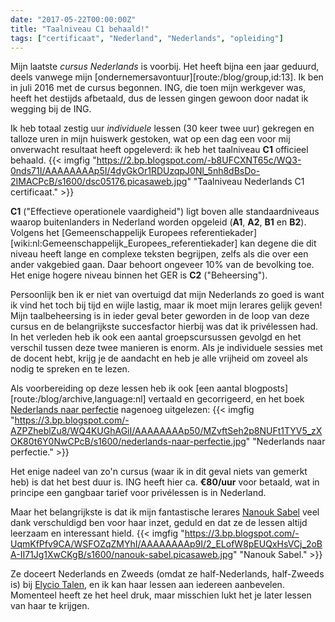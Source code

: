 ```yaml
---
date: "2017-05-22T00:00:00Z"
title: "Taalniveau C1 behaald!"
tags: ["certificaat", "Nederland", "Nederlands", "opleiding"]
---
```


Mijn laatste *cursus Nederlands* is voorbij. Het heeft bijna een jaar geduurd, deels vanwege mijn [ondernemersavontuur][route:/blog/group,id:13]. Ik ben in juli 2016 met de cursus begonnen. ING, die toen mijn werkgever was, heeft het destijds afbetaald, dus de lessen gingen gewoon door nadat ik wegging bij de ING.

<!--more-->

Ik heb totaal zestig uur *individuele* lessen (30 keer twee uur) gekregen en talloze uren in mijn huiswerk gestoken, wat op een dag een voor mij onverwacht resultaat heeft opgeleverd: ik heb het taalniveau **C1** officieel behaald.
{{< imgfig "https://2.bp.blogspot.com/-b8UFCXNT65c/WQ3-0nds71I/AAAAAAAAp5I/4dyGkOr1RDUzqpJ0Nl_5nh8dBsDo-2IMACPcB/s1600/dsc05176.picasaweb.jpg" "Taalniveau Nederlands C1 certificaat." >}}

**C1** ("Effectieve operationele vaardigheid") ligt boven alle standaardniveaus waarop buitenlanders in Nederland worden opgeleid (**A1**, **A2**, **B1** en **B2**). Volgens het [Gemeenschappelijk Europees referentiekader][wiki:nl:Gemeenschappelijk_Europees_referentiekader] kan degene die dit niveau heeft lange en complexe teksten begrijpen, zelfs als die over een ander vakgebied gaan. Daar behoort ongeveer 10% van de bevolking toe. Het enige hogere niveau binnen het GER is **C2** ("Beheersing").

Persoonlijk ben ik er niet van overtuigd dat mijn Nederlands zo goed is want ik vind het toch bij tijd en wijle lastig, maar ik moet mijn lerares gelijk geven! Mijn taalbeheersing is in ieder geval beter geworden in de loop van deze cursus en de belangrijkste succesfactor hierbij was dat ik privélessen had. In het verleden heb ik ook een aantal groepscursussen gevolgd en het verschil tussen deze twee manieren is enorm. Als je individuele sessies met de docent hebt, krijg je de aandacht en heb je alle vrijheid om zoveel als nodig te spreken en te lezen.

Als voorbereiding op deze lessen heb ik ook [een aantal blogposts][route:/blog/archive,language:nl] vertaald en gecorrigeerd, en het boek [Nederlands naar perfectie](https://shop.coutinho.nl/store_nl/nederlands-naar-perfectie.html) nagenoeg uitgelezen:
{{< imgfig "https://3.bp.blogspot.com/-AZPZheblZu8/WQ4KUGhAGiI/AAAAAAAAp50/MZvftSeh2p8NUFt1TYV5_zXOK80t6Y0NwCPcB/s1600/nederlands-naar-perfectie.jpg" "Nederlands naar perfectie." >}}

Het enige nadeel van zo'n cursus (waar ik in dit geval niets van gemerkt heb) is dat het best duur is. ING heeft hier ca. **€80/uur** voor betaald, wat in principe een gangbaar tarief voor privélessen is in Nederland.

Maar het belangrijkste is dat ik mijn fantastische lerares [Nanouk Sabel](https://www.linkedin.com/in/nanouksabel/) veel dank verschuldigd ben voor haar inzet, geduld en dat ze de lessen altijd leerzaam en interessant hield.
{{< imgfig "https://3.bp.blogspot.com/-UqmKfPfv9CA/WSFOZqZMYhI/AAAAAAAAp9I/2_ELofW8pEUQxHsVCj_2oBA-II71Jg1XwCKgB/s1600/nanouk-sabel.picasaweb.jpg" "Nanouk Sabel." >}}

Ze doceert Nederlands en Zweeds (omdat ze half-Nederlands, half-Zweeds is) bij [Elycio Talen](http://elyciotalen.nl/), en ik kan haar lessen aan iedereen aanbevelen. Momenteel heeft ze het heel druk, maar misschien lukt het je later lessen van haar te krijgen.
